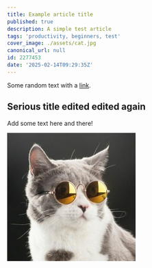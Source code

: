 ```yaml
---
title: Example article title
published: true
description: A simple test article
tags: 'productivity, beginners, test'
cover_image: ./assets/cat.jpg
canonical_url: null
id: 2277453
date: '2025-02-14T09:29:35Z'
---
```

Some random text with a [link](https://code.visualstudio.com).

## Serious title edited edited again

Add some text here and there!

![and some pictures too](./assets/cat.jpg)
